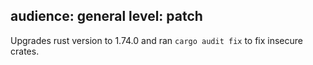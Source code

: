 audience: general
level: patch
---
Upgrades rust version to 1.74.0 and ran `cargo audit fix` to fix insecure crates.
